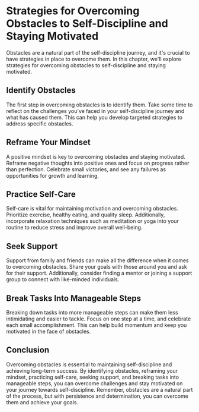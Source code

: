Strategies for Overcoming Obstacles to Self-Discipline and Staying Motivated
=============================================================================================================

Obstacles are a natural part of the self-discipline journey, and it's crucial to have strategies in place to overcome them. In this chapter, we'll explore strategies for overcoming obstacles to self-discipline and staying motivated.

Identify Obstacles
------------------

The first step in overcoming obstacles is to identify them. Take some time to reflect on the challenges you've faced in your self-discipline journey and what has caused them. This can help you develop targeted strategies to address specific obstacles.

Reframe Your Mindset
--------------------

A positive mindset is key to overcoming obstacles and staying motivated. Reframe negative thoughts into positive ones and focus on progress rather than perfection. Celebrate small victories, and see any failures as opportunities for growth and learning.

Practice Self-Care
------------------

Self-care is vital for maintaining motivation and overcoming obstacles. Prioritize exercise, healthy eating, and quality sleep. Additionally, incorporate relaxation techniques such as meditation or yoga into your routine to reduce stress and improve overall well-being.

Seek Support
------------

Support from family and friends can make all the difference when it comes to overcoming obstacles. Share your goals with those around you and ask for their support. Additionally, consider finding a mentor or joining a support group to connect with like-minded individuals.

Break Tasks Into Manageable Steps
---------------------------------

Breaking down tasks into more manageable steps can make them less intimidating and easier to tackle. Focus on one step at a time, and celebrate each small accomplishment. This can help build momentum and keep you motivated in the face of obstacles.

Conclusion
----------

Overcoming obstacles is essential to maintaining self-discipline and achieving long-term success. By identifying obstacles, reframing your mindset, practicing self-care, seeking support, and breaking tasks into manageable steps, you can overcome challenges and stay motivated on your journey towards self-discipline. Remember, obstacles are a natural part of the process, but with persistence and determination, you can overcome them and achieve your goals.
